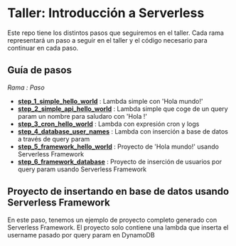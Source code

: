 # Taller: Introducción a Serverless

Este repo tiene los distintos pasos que seguiremos en el taller.
Cada rama representará un paso a seguir en el taller y el código
necesario para continuar en cada paso.

## Guía de pasos

_Rama : Paso_

- **[step_1_simple_hello_world](https://github.com/jotamusik/serverless-intro-workshop/tree/step_1_simple_hello_world)** : Lambda simple con 'Hola mundo!'
- **[step_2_simple_api_hello_world](https://github.com/jotamusik/serverless-intro-workshop/tree/step_2_simple_api_hello_world)** : Lambda simple que coge de un query param un nombre para saludaro con 'Hola <nombre>!'
- **[step_3_cron_hello_world](https://github.com/jotamusik/serverless-intro-workshop/tree/step_3_cron_hello_world)** : Lambda con expresión cron y logs
- **[step_4_database_user_names](https://github.com/jotamusik/serverless-intro-workshop/tree/step_4_database_user_names)** : Lambda con inserción a base de datos a través de query param
- **[step_5_framework_hello_world](https://github.com/jotamusik/serverless-intro-workshop/tree/step_5_framework_hello_world)** : Proyecto de 'Hola mundo!' usando Serverless Framework
- **[step_6_framework_database](https://github.com/jotamusik/serverless-intro-workshop/tree/step_6_framework_database)** : Proyecto de inserción de usuarios por query param usando Serverless Framework

## Proyecto de insertando en base de datos usando Serverless Framework
En este paso, tenemos un ejemplo de proyecto completo generado con Serverless Framework. El proyecto solo contiene una lambda que inserta el username pasado por query param en DynamoDB
